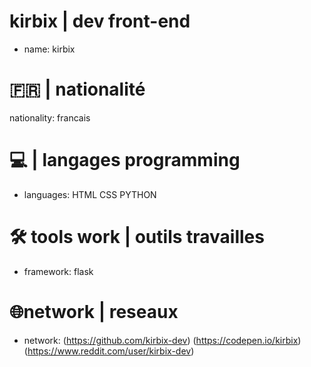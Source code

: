   # kirbix | dev front-end
  - name: kirbix
  # 🇫🇷 | nationalité   
  nationality: francais
  # 💻 | langages programming
  - languages: HTML CSS PYTHON
  # 🛠️​ tools work | outils travailles
  - framework: flask
  # 🌐network | reseaux 
 - network: (https://github.com/kirbix-dev) (https://codepen.io/kirbix) (https://www.reddit.com/user/kirbix-dev)
